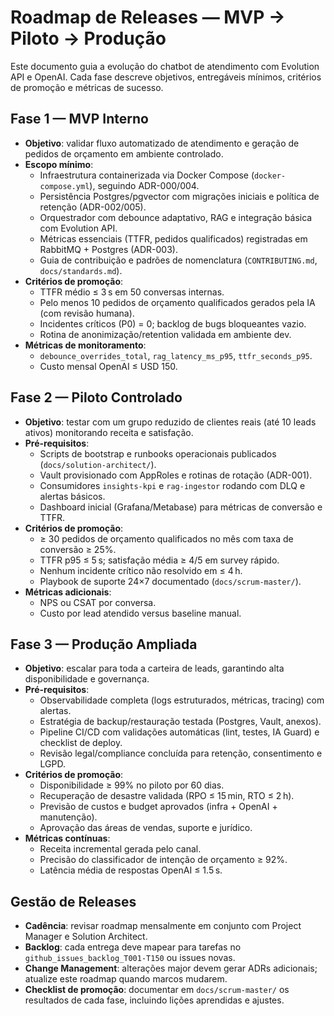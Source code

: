 # Roadmap de Releases — MVP → Piloto → Produção

Este documento guia a evolução do chatbot de atendimento com Evolution API e OpenAI. Cada fase descreve objetivos, entregáveis mínimos, critérios de promoção e métricas de sucesso.

## Fase 1 — MVP Interno
- **Objetivo**: validar fluxo automatizado de atendimento e geração de pedidos de orçamento em ambiente controlado.
- **Escopo mínimo**:
  - Infraestrutura containerizada via Docker Compose (`docker-compose.yml`), seguindo ADR-000/004.
  - Persistência Postgres/pgvector com migrações iniciais e política de retenção (ADR-002/005).
  - Orquestrador com debounce adaptativo, RAG e integração básica com Evolution API.
  - Métricas essenciais (TTFR, pedidos qualificados) registradas em RabbitMQ + Postgres (ADR-003).
  - Guia de contribuição e padrões de nomenclatura (`CONTRIBUTING.md`, `docs/standards.md`).
- **Critérios de promoção**:
  - TTFR médio ≤ 3 s em 50 conversas internas.
  - Pelo menos 10 pedidos de orçamento qualificados gerados pela IA (com revisão humana).
  - Incidentes críticos (P0) = 0; backlog de bugs bloqueantes vazio.
  - Rotina de anonimização/retention validada em ambiente dev.
- **Métricas de monitoramento**:
  - `debounce_overrides_total`, `rag_latency_ms_p95`, `ttfr_seconds_p95`.
  - Custo mensal OpenAI ≤ USD 150.

## Fase 2 — Piloto Controlado
- **Objetivo**: testar com um grupo reduzido de clientes reais (até 10 leads ativos) monitorando receita e satisfação.
- **Pré-requisitos**:
  - Scripts de bootstrap e runbooks operacionais publicados (`docs/solution-architect/`).
  - Vault provisionado com AppRoles e rotinas de rotação (ADR-001).
  - Consumidores `insights-kpi` e `rag-ingestor` rodando com DLQ e alertas básicos.
  - Dashboard inicial (Grafana/Metabase) para métricas de conversão e TTFR.
- **Critérios de promoção**:
  - ≥ 30 pedidos de orçamento qualificados no mês com taxa de conversão ≥ 25%.
  - TTFR p95 ≤ 5 s; satisfação média ≥ 4/5 em survey rápido.
  - Nenhum incidente crítico não resolvido em ≤ 4 h.
  - Playbook de suporte 24×7 documentado (`docs/scrum-master/`).
- **Métricas adicionais**:
  - NPS ou CSAT por conversa.
  - Custo por lead atendido versus baseline manual.

## Fase 3 — Produção Ampliada
- **Objetivo**: escalar para toda a carteira de leads, garantindo alta disponibilidade e governança.
- **Pré-requisitos**:
  - Observabilidade completa (logs estruturados, métricas, tracing) com alertas.
  - Estratégia de backup/restauração testada (Postgres, Vault, anexos).
  - Pipeline CI/CD com validações automáticas (lint, testes, IA Guard) e checklist de deploy.
  - Revisão legal/compliance concluída para retenção, consentimento e LGPD.
- **Critérios de promoção**:
  - Disponibilidade ≥ 99% no piloto por 60 dias.
  - Recuperação de desastre validada (RPO ≤ 15 min, RTO ≤ 2 h).
  - Previsão de custos e budget aprovados (infra + OpenAI + manutenção).
  - Aprovação das áreas de vendas, suporte e jurídico.
- **Métricas contínuas**:
  - Receita incremental gerada pelo canal.
  - Precisão do classificador de intenção de orçamento ≥ 92%.
  - Latência média de respostas OpenAI ≤ 1.5 s.

## Gestão de Releases
- **Cadência**: revisar roadmap mensalmente em conjunto com Project Manager e Solution Architect.
- **Backlog**: cada entrega deve mapear para tarefas no `github_issues_backlog_T001-T150` ou issues novas.
- **Change Management**: alterações major devem gerar ADRs adicionais; atualize este roadmap quando marcos mudarem.
- **Checklist de promoção**: documentar em `docs/scrum-master/` os resultados de cada fase, incluindo lições aprendidas e ajustes.
